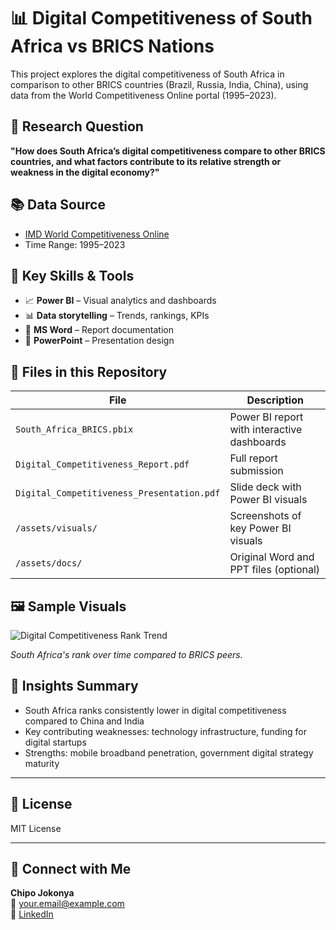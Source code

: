 # 📊 Digital Competitiveness of South Africa vs BRICS Nations

This project explores the digital competitiveness of South Africa in comparison to other BRICS countries (Brazil, Russia, India, China), using data from the World Competitiveness Online portal (1995–2023).

## 📌 Research Question
**"How does South Africa’s digital competitiveness compare to other BRICS countries, and what factors contribute to its relative strength or weakness in the digital economy?"**

## 📚 Data Source
- [IMD World Competitiveness Online](https://www.imd.org/wcc/world-competitiveness-center-rankings/world-digital-competitiveness-rankings-2023/)
- Time Range: 1995–2023

## 🧠 Key Skills & Tools
- 📈 **Power BI** – Visual analytics and dashboards
- 📊 **Data storytelling** – Trends, rankings, KPIs
- 📑 **MS Word** – Report documentation
- 🎤 **PowerPoint** – Presentation design

## 📂 Files in this Repository

| File | Description |
|------|-------------|
| `South_Africa_BRICS.pbix` | Power BI report with interactive dashboards |
| `Digital_Competitiveness_Report.pdf` | Full report submission |
| `Digital_Competitiveness_Presentation.pdf` | Slide deck with Power BI visuals |
| `/assets/visuals/` | Screenshots of key Power BI visuals |
| `/assets/docs/` | Original Word and PPT files (optional) |

## 🖼 Sample Visuals

![Digital Competitiveness Rank Trend](assets/visuals/rank_trend.png)

*South Africa's rank over time compared to BRICS peers.*

## 🚀 Insights Summary

- South Africa ranks consistently lower in digital competitiveness compared to China and India
- Key contributing weaknesses: technology infrastructure, funding for digital startups
- Strengths: mobile broadband penetration, government digital strategy maturity

---

## 🧾 License
MIT License

---

## 🤝 Connect with Me
**Chipo Jokonya**  
📧 [your.email@example.com](mailto:chipojj@gmail.com)  
🔗 [LinkedIn](www.linkedin.com/in/chipojokonya)
